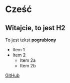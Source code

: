 # Cześć
## Witajcie, to jest H2

To jest tekst **pogrubiony**

* Item 1
* Item 2
    * Item 2a
    * Item 2b

[GitHub](http://github.com)